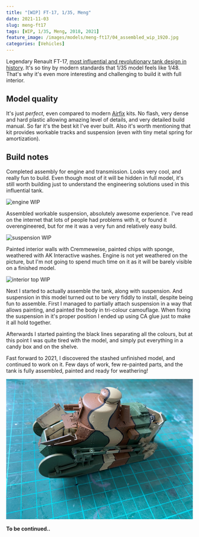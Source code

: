 ```yaml
---
title: "[WIP] FT-17, 1/35, Meng"
date: 2021-11-03
slug: meng-ft17
tags: [WIP, 1/35, Meng, 2018, 2021]
feature_image: /images/models/meng-ft17/04_assembled_wip_1920.jpg
categories: [Vehicles]
---
```


Legendary Renault FT-17, [most influential and revolutionary tank design in history](https://en.wikipedia.org/wiki/Renault_FT).
It's so tiny by modern standards that 1/35 model feels like 1/48. That's why it's even more interesting and challenging to build it with full interior.

## Model quality
It's just *perfect*, even compared to modern [Airfix](/tags/airfix) kits. No flash, very dense and hard plastic allowing amazing level of details, and very detailed build manual.
So far it's the best kit I've ever built. Also it's worth mentioning that kit provides workable tracks and suspension (even with tiny metal spring for amortization).

## Build notes

Completed assembly for engine and transmission. Looks very cool, and really fun to build. Even though most of it will be hidden in full model, it's still worth building just to understand the engineering solutions used in this influential tank.

![engine WIP](/images/models/meng-ft17/00_engine_wip_1920.jpg)

Assembled workable suspension, absolutely awesome experience.
I've read on the internet that lots of people had problems with it, or found it overengineered, but for me it was a very fun and relatively easy build.

![suspension WIP](/images/models/meng-ft17/01_suspension_wip_1920.jpg)

Painted interior walls with Cremmeweise, painted chips with sponge, weathered with AK Interactive washes.
Engine is not yet weathered on the picture, but I'm not going to spend much time on it as it will be barely visible on a finished model.

![interior top WIP](/images/models/meng-ft17/03_interior_top_wip_1920.jpg)

Next I started to actually assemble the tank, along with suspension. And suspension in this model turned out to be very fiddly to install,
despite being fun to assemble. First I managed to partially attach suspension in a way that allows painting, and painted the body in tri-colour
camouflage. When fixing the suspension in it's proper position I ended up using CA glue just to make it all hold together.

Afterwards I started painting the black lines separating all the colours, but at this point I was quite tired with the model, and simply put everything in a candy box and on the shelve.

Fast forward to 2021, I discovered the stashed unfinished model, and continued to work on it.
Few days of work, few re-painted parts, and the tank is fully assembled, painted and ready for weathering!

![assembled WIP](/images/models/meng-ft17/04_assembled_wip_1920.jpg)

**To be continued..**
